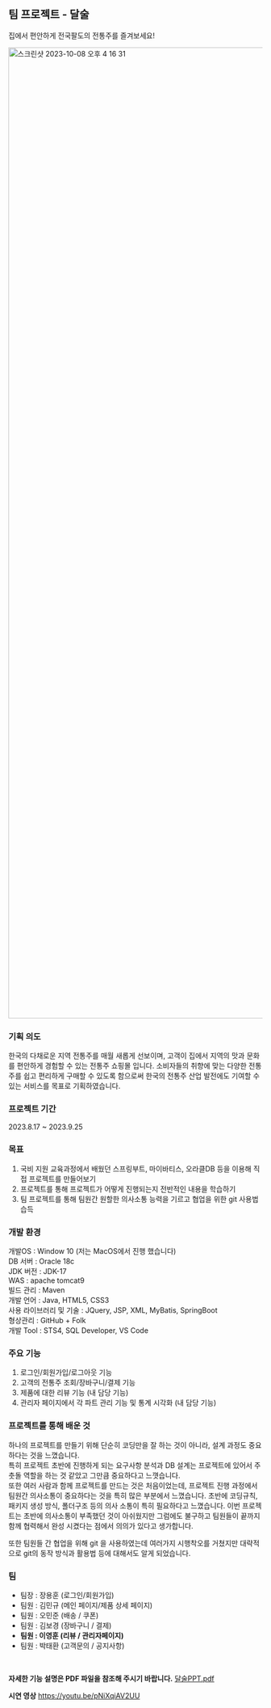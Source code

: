 

## 팀 프로젝트 - 달술
<p>집에서 편안하게 전국팔도의 전통주를 즐겨보세요!</p>
<img width="1922" alt="스크린샷 2023-10-08 오후 4 16 31" src="https://github.com/mipoung/dalsul_KH/assets/95519464/d6d88d88-64cc-4735-9657-c64cc5ff32e7">






### 기획 의도
한국의 다채로운 지역 전통주를 매월 새롭게 선보이며, 고객이 집에서 지역의 맛과 문화를 편안하게 경험할 수 있는 전통주 쇼핑몰 입니다. 소비자들의 취향에 맞는 다양한 전통주를 쉽고 편리하게 구매할 수 있도록 함으로써 한국의 전통주 산업 발전에도 기여할 수 있는 서비스를 목표로 기획하였습니다.



### 프로젝트 기간
<p>2023.8.17 ~ 2023.9.25</p>



### 목표

1. 국비 지원 교육과정에서 배웠던 스프링부트, 마이바티스, 오라클DB 등을 이용해 직접 프로젝트를 만들어보기
2. 프로젝트를 통해 프로젝트가 어떻게 진행되는지 전반적인 내용을 학습하기
3. 팀 프로젝트를 통해 팀원간 원할한 의사소통 능력을 기르고 협업을 위한 git 사용법 습득



### 개발 환경 
개발OS : Window 10 (저는 MacOS에서 진행 했습니다) <br> 
DB 서버 : Oracle 18c <br>
JDK 버전 : JDK-17 <br>
WAS : apache tomcat9 <br>
빌드 관리 : Maven <br>
개발 언어 : Java, HTML5, CSS3 <br>
사용 라이브러리 및 기술 : JQuery, JSP, XML, MyBatis, SpringBoot <br>
형상관리 : GitHub + Folk <br>
개발 Tool : STS4, SQL Developer, VS Code <br>




### 주요 기능
1. 로그인/회원가입/로그아웃 기능
2. 고객의 전통주 조회/장바구니/결제 기능
4. 제품에 대한 리뷰 기능 (내 담당 기능)
5. 관리자 페이지에서 각 파트 관리 기능 및 통계 시각화 (내 담당 기능)




### 프로젝트를 통해 배운 것
하나의 프로젝트를 만들기 위해 단순히 코딩만을 잘 하는 것이 아니라, 설계 과정도 중요하다는 것을 느꼈습니다. <br>
특히 프로젝트 초반에 진행하게 되는 요구사항 분석과 DB 설계는 프로젝트에 있어서 주춧돌 역할을 하는 것 같았고 그만큼 중요하다고 느꼇습니다. <br>
또한 여러 사람과 함께 프로젝트를 만드는 것은 처음이었는데, 프로젝트 진행 과정에서 팀원간 의사소통이 중요하다는 것을 특히 많은 부분에서 느꼈습니다. 초반에 코딩규칙, 패키지 생성 방식, 폴더구조 등의 의사 소통이 특히 필요하다고 느꼈습니다. 이번 프로젝트는 초반에 의사소통이 부족했던 것이 아쉬웠지만 그럼에도 불구하고 팀원들이 끝까지 함께 협력해서 완성 시켰다는 점에서 의의가 있다고 생가합니다.

또한 팀원들 간 협업을 위해 git 을 사용하였는데 여러가지 시행착오를 거쳤지만 대략적으로 git의 동작 방식과 활용법 등에 대해서도 알게 되었습니다.
<br>


### 팀
- 팀장 : 장용훈 (로그인/회원가입)
- 팀원 : 김민규 (메인 페이지/제품 상세 페이지)
- 팀원 : 오민준 (배송 / 쿠폰)
- 팀원 : 김보경 (장바구니 / 결제)
- **팀원 : 이영훈 (리뷰 / 관리자페이지)**
- 팀원 : 박태환 (고객문의 / 공지사항)

<br>

**자세한 기능 설명은 PDF 파일을 참조해 주시기 바랍니다.**
[달술PPT.pdf](https://github.com/mipoung/dalsul_KH/files/12840748/PPT.pdf)


**시연 영상**
<https://youtu.be/pNiXqiAV2UU>

